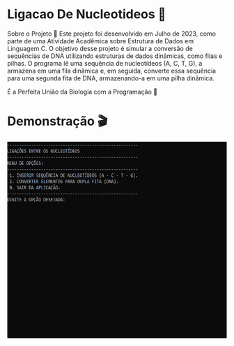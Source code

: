 # Ligacao De Nucleotideos 🧬

Sobre o Projeto 📌
Este projeto foi desenvolvido em Julho de 2023, como parte de uma Atividade Acadêmica sobre Estrutura de Dados em Linguagem C. O objetivo desse projeto é simular a conversão de sequências de DNA utilizando estruturas de dados dinâmicas, como filas e pilhas. O programa lê uma sequência de nucleotídeos (A, C, T, G), a armazena em uma fila dinâmica e, em seguida, converte essa sequência para uma segunda fita de DNA, armazenando-a em uma pilha dinâmica.

É a Perfeita União da Biologia com a Programação 🍃
##

# Demonstração 🎬

<p align="center">
  <img width="600" height="450" src="assets/ligação-de-nucleotideos (GIF).gif">
</p>


